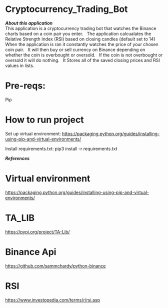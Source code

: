 # Cryptocurrency_Trading_Bot

***About this application***
<br />
This application is a cryptocurrency trading bot that watches the Binance charts based on a coin pair you enter.
&nbsp;
The application calcualates the Relative Strength Index (RSI) based on closing candles (default set to 14)
&nbsp;
When the application is ran it constantly watches the price of your chosen coin pair.
&nbsp;
It will then buy or sell currency on Binance depending on whether the coin is overbought or oversold.
&nbsp;
If the coin is not overbought or oversold it will do nothing.
&nbsp;
It Stores all of the saved closing prices and RSI values in lists.


# Pre-reqs:
Pip
# How to run project
Set up virtual environment:
https://packaging.python.org/guides/installing-using-pip-and-virtual-environments/

Install requirements.txt:
pip3 install -r requirements.txt  

***References***

# Virtual environment
https://packaging.python.org/guides/installing-using-pip-and-virtual-environments/

# TA_LIB
https://pypi.org/project/TA-Lib/

# Binance Api
https://github.com/sammchardy/python-binance

# RSI 
https://www.investopedia.com/terms/r/rsi.asp

